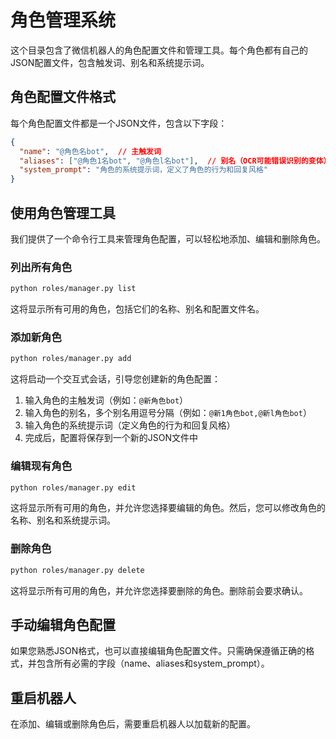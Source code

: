 # 角色管理系统

这个目录包含了微信机器人的角色配置文件和管理工具。每个角色都有自己的JSON配置文件，包含触发词、别名和系统提示词。

## 角色配置文件格式

每个角色配置文件都是一个JSON文件，包含以下字段：

```json
{
  "name": "@角色名bot",  // 主触发词
  "aliases": ["@角色1名bot", "@角色l名bot"],  // 别名（OCR可能错误识别的变体）
  "system_prompt": "角色的系统提示词，定义了角色的行为和回复风格"
}
```

## 使用角色管理工具

我们提供了一个命令行工具来管理角色配置，可以轻松地添加、编辑和删除角色。

### 列出所有角色

```bash
python roles/manager.py list
```

这将显示所有可用的角色，包括它们的名称、别名和配置文件名。

### 添加新角色

```bash
python roles/manager.py add
```

这将启动一个交互式会话，引导您创建新的角色配置：
1. 输入角色的主触发词（例如：`@新角色bot`）
2. 输入角色的别名，多个别名用逗号分隔（例如：`@新1角色bot,@新l角色bot`）
3. 输入角色的系统提示词（定义角色的行为和回复风格）
4. 完成后，配置将保存到一个新的JSON文件中

### 编辑现有角色

```bash
python roles/manager.py edit
```

这将显示所有可用的角色，并允许您选择要编辑的角色。然后，您可以修改角色的名称、别名和系统提示词。

### 删除角色

```bash
python roles/manager.py delete
```

这将显示所有可用的角色，并允许您选择要删除的角色。删除前会要求确认。

## 手动编辑角色配置

如果您熟悉JSON格式，也可以直接编辑角色配置文件。只需确保遵循正确的格式，并包含所有必需的字段（name、aliases和system_prompt）。

## 重启机器人

在添加、编辑或删除角色后，需要重启机器人以加载新的配置。
